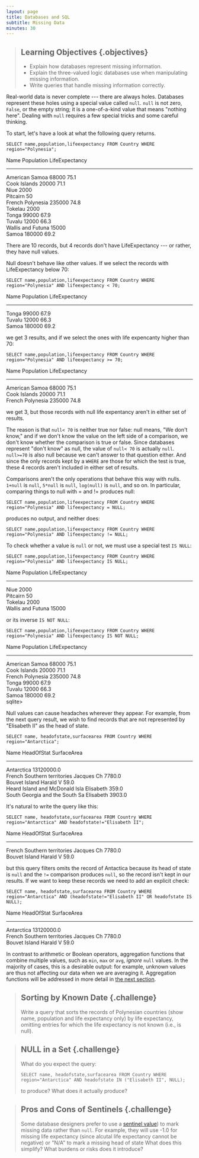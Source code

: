 ```yaml
---
layout: page
title: Databases and SQL
subtitle: Missing Data
minutes: 30
---
```

> ## Learning Objectives {.objectives}
>
> *   Explain how databases represent missing information.
> *   Explain the three-valued logic databases use when manipulating missing information.
> *   Write queries that handle missing information correctly.

Real-world data is never complete --- there are always holes.
Databases represent these holes using a special value called `null`.
`null` is not zero, `False`, or the empty string;
it is a one-of-a-kind value that means "nothing here".
Dealing with `null` requires a few special tricks
and some careful thinking.

To start, let's have a look at what the following query returns.

~~~ {.sql}
SELECT name,population,lifeexpectancy FROM Country WHERE region="Polynesia";
~~~

Name                            Population  LifeExpectancy 
------------------------------  ----------  ---------------
American Samoa                  68000       75.1           
Cook Islands                    20000       71.1           
Niue                            2000                       
Pitcairn                        50                         
French Polynesia                235000      74.8           
Tokelau                         2000                       
Tonga                           99000       67.9           
Tuvalu                          12000       66.3           
Wallis and Futuna               15000                      
Samoa                           180000      69.2   


There are 10 records, but 4 records don't have LifeExpectancy --- or rather, they have null values.

Null doesn't behave like other values.
If we select the records with LifeExpectancy below 70:

~~~ {.sql}
SELECT name,population,lifeexpectancy FROM Country WHERE region="Polynesia" AND lifeexpectancy < 70;
~~~

Name                            Population  LifeExpectancy 
------------------------------  ----------  ---------------
Tonga                           99000       67.9           
Tuvalu                          12000       66.3           
Samoa                           180000      69.2

we get 3 results,
and if we select the ones with life expencanty higher than 70:

~~~ {.sql}
SELECT name,population,lifeexpectancy FROM Country WHERE region="Polynesia" AND lifeexpectancy >= 70;
~~~

Name                            Population  LifeExpectancy 
------------------------------  ----------  ---------------
American Samoa                  68000       75.1           
Cook Islands                    20000       71.1           
French Polynesia                235000      74.8   

we get 3,
but those records with null life expentancy aren't in either set of results.

The reason is that
`null< 70`
is neither true nor false:
null means, "We don't know,"
and if we don't know the value on the left side of a comparison,
we don't know whether the comparison is true or false.
Since databases represent "don't know" as null,
the value of `null< 70`
is actually `null`.
`null>=70` is also null
because we can't answer to that question either.
And since the only records kept by a `WHERE`
are those for which the test is true,
these 4 records aren't included in either set of results.

Comparisons aren't the only operations that behave this way with nulls.
`1+null` is `null`,
`5*null` is `null`,
`log(null)` is `null`,
and so on.
In particular,
comparing things to null with = and != produces null:

~~~ {.sql}
SELECT name,population,lifeexpectancy FROM Country WHERE region="Polynesia" AND lifeexpectancy = NULL;
~~~

produces no output, and neither does:

~~~ {.sql}
SELECT name,population,lifeexpectancy FROM Country WHERE region="Polynesia" AND lifeexpectancy != NULL;
~~~

To check whether a value is `null` or not,
we must use a special test `IS NULL`:

~~~ {.sql}
SELECT name,population,lifeexpectancy FROM Country WHERE region="Polynesia" AND lifeexpectancy IS NULL;
~~~

Name                            Population  LifeExpectancy 
------------------------------  ----------  ---------------
Niue                            2000                       
Pitcairn                        50                         
Tokelau                         2000                       
Wallis and Futuna               15000   

or its inverse `IS NOT NULL`:

~~~ {.sql}
SELECT name,population,lifeexpectancy FROM Country WHERE region="Polynesia" AND lifeexpectancy IS NOT NULL;
~~~

Name                            Population  LifeExpectancy 
------------------------------  ----------  ---------------
American Samoa                  68000       75.1           
Cook Islands                    20000       71.1           
French Polynesia                235000      74.8           
Tonga                           99000       67.9           
Tuvalu                          12000       66.3           
Samoa                           180000      69.2           
sqlite> 


Null values can cause headaches wherever they appear.
For example, from the next query result, we wish to find records that are not represented by "Elisabeth II" as the head of state.

~~~ {.sql}
SELECT name, headofstate,surfacearea FROM Country WHERE region="Antarctica";
~~~

Name                            HeadOfStat  SurfaceArea    
------------------------------  ----------  ---------------
Antarctica                                  13120000.0     
French Southern territories     Jacques Ch  7780.0         
Bouvet Island                   Harald V    59.0           
Heard Island and McDonald Isla  Elisabeth   359.0          
South Georgia and the South Sa  Elisabeth   3903.0 

It's natural to write the query like this:

~~~ {.sql}
SELECT name, headofstate,surfacearea FROM Country WHERE region="Antarctica" AND headofstate!="Elisabeth II";
~~~

Name                            HeadOfStat  SurfaceArea    
------------------------------  ----------  ---------------
French Southern territories     Jacques Ch  7780.0         
Bouvet Island                   Harald V    59.0    

but this query filters omits the record of Antactica because its head of state is `null` and 
the `!=` comparison produces `null`,
so the record isn't kept in our results.
If we want to keep these records
we need to add an explicit check:

~~~ {.sql}
SELECT name, headofstate,surfacearea FROM Country WHERE region="Antarctica" AND (headofstate!="Elisabeth II" OR headofstate IS NULL);
~~~

Name                            HeadOfStat  SurfaceArea    
------------------------------  ----------  ---------------
Antarctica                                  13120000.0     
French Southern territories     Jacques Ch  7780.0         
Bouvet Island                   Harald V    59.0 


In contrast to arithmetic or Boolean operators, aggregation functions that combine multiple values, such as `min`, `max` or `avg`, *ignore* `null` values. In the majority of cases, this is a desirable output: for example, unknown values are thus not affecting our data when we are averaging it. Aggregation functions will be addressed in more detail in [the next section](06-agg.html).

> ## Sorting by Known Date {.challenge}
>
> Write a query that sorts the records of Polynesian countries (show name, population and life expectancy only) by life expectancy,
> omitting entries for which the life expectancy is not known
> (i.e., is null).

> ## NULL in a Set {.challenge}
>
> What do you expect the query:
>
> ~~~ {.sql}
> SELECT name, headofstate,surfacearea FROM Country WHERE region="Antarctica" AND headofstate IN ("Elisabeth II", NULL);
> ~~~
>
> to produce?
> What does it actually produce?

> ## Pros and Cons of Sentinels {.challenge}
>
> Some database designers prefer to use
> a [sentinel value](reference.html#sentinel-value))
> to mark missing data rather than `null`.
> For example,
> they will use -1.0 for missing life expectancy (since alcutal life expectancy cannot be negative)
> or "N/A" to mark a missing head of state
> What does this simplify?
> What burdens or risks does it introduce?

